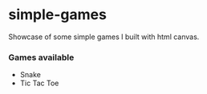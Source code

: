 # simple-games
Showcase of some simple games I built with html canvas. 

### Games available
- Snake
- Tic Tac Toe

